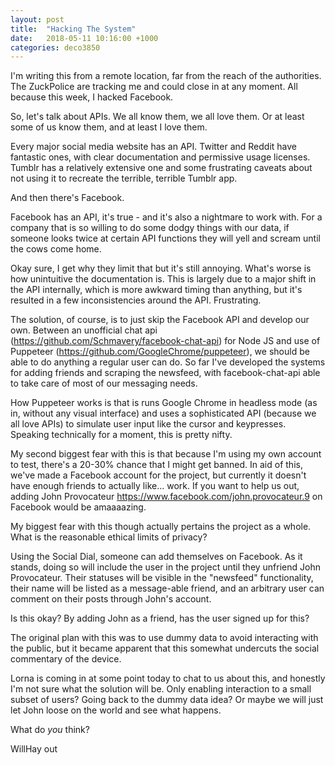 ```yaml
---
layout: post
title:  "Hacking The System"
date:   2018-05-11 10:16:00 +1000
categories: deco3850
---
```

I'm writing this from a remote location, far from the reach of the authorities. The ZuckPolice are tracking me and could close in at any moment. All because this week, I hacked Facebook.

So, let's talk about APIs. We all know them, we all love them. Or at least some of us know them, and at least I love them.

Every major social media website has an API. Twitter and Reddit have fantastic ones, with clear documentation and permissive usage licenses. Tumblr has a relatively extensive one and some frustrating caveats about not using it to recreate the terrible, terrible Tumblr app.

And then there's Facebook.

Facebook has an API, it's true - and it's also a nightmare to work with. For a company that is so willing to do some dodgy things with our data, if someone looks twice at certain API functions they will yell and scream until the cows come home.

Okay sure, I get why they limit that but it's still annoying. What's worse is how unintuitive the documentation is. This is largely due to a major shift in the API internally, which is more awkward timing than anything, but it's resulted in a few inconsistencies around the API. Frustrating.

The solution, of course, is to just skip the Facebook API and develop our own. Between an unofficial chat api (https://github.com/Schmavery/facebook-chat-api) for Node JS and use of Puppeteer (https://github.com/GoogleChrome/puppeteer), we should be able to do anything a regular user can do. So far I've developed the systems for adding friends and scraping the newsfeed, with facebook-chat-api able to take care of most of our messaging needs.

How Puppeteer works is that is runs Google Chrome in headless mode (as in, without any visual interface) and uses a sophisticated API (because we all love APIs) to simulate user input like the cursor and keypresses. Speaking technically for a moment, this is pretty nifty.

My second biggest fear with this is that because I'm using my own account to test, there's a 20-30% chance that I might get banned. In aid of this, we've made a Facebook account for the project, but currently it doesn't have enough friends to actually like... work. If you want to help us out, adding John Provocateur https://www.facebook.com/john.provocateur.9 on Facebook would be amaaaazing.

My biggest fear with this though actually pertains the project as a whole. What is the reasonable ethical limits of privacy?

Using the Social Dial, someone can add themselves on Facebook. As it stands, doing so will include the user in the project until they unfriend John Provocateur. Their statuses will be visible in the "newsfeed" functionality, their name will be listed as a message-able friend, and an arbitrary user can comment on their posts through John's account.

Is this okay? By adding John as a friend, has the user signed up for this?

The original plan with this was to use dummy data to avoid interacting with the public, but it became apparent that this somewhat undercuts the social commentary of the device.

Lorna is coming in at some point today to chat to us about this, and honestly I'm not sure what the solution will be. Only enabling interaction to a small subset of users? Going back to the dummy data idea? Or maybe we will just let John loose on the world and see what happens.

What do *you* think?

WillHay out